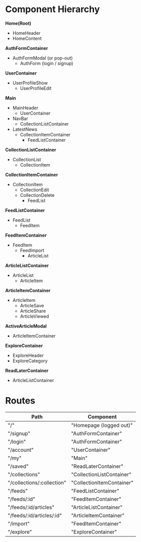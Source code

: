 # Component Hierarchy

**Home(Root)**

- HomeHeader
- HomeContent

**AuthFormContainer**

- AuthFormModal (or pop-out)
  - AuthForm (login / signup)

**UserContainer**

- UserProfileShow
  - UserProfileEdit

**Main**

- MainHeader
  - UserContainer
- NavBar
  - CollectionListContainer
- LatestNews
  - CollectionItemContainer
    - FeedListContainer

**CollectionListContainer**

- CollectionList
  - CollectionItem

**CollectionItemContainer**

- CollectionItem
  - CollectionEdit
  - CollectionDelete
    - FeedList

**FeedListContainer**

- FeedList
  - FeedItem

**FeedItemContainer**

- FeedItem
  - FeedImport
    - ArticleList

**ArticleListContainer**

- ArticleList
  - ArticleItem

**ArticleItemContainer**

- ArticleItem
  - ArticleSave
  - ArticleShare
  - ArticleViewed

**ActiveArticleModal**

- ArticleItemContainer

**ExploreContainer**

- ExploreHeader
- ExploreCategory

**ReadLaterContainer**

- ArticleListContainer

# Routes

Path                       | Component
---------------------------| ------------------------
"/"                        | "Homepage (logged out)"
"/signup"                  | "AuthFormContainer"
"/login"                   | "AuthFormContainer"
"/account"                 | "UserContainer"
"/my"                      | "Main"
"/saved"                   | "ReadLaterContainer"
"/collections"             | "CollectionListContainer"
"/collections/:collection" | "CollectionItemContainer"
"/feeds"                   | "FeedListContainer"
"/feeds/:id"               | "FeedItemContainer"
"/feeds/:id/articles"      | "ArticleListContainer"
"/feeds/:id/articles/:id"  | "ArticleItemContainer"
"/import"                  | "FeedItemContainer"
"/explore"                 | "ExploreContainer"
